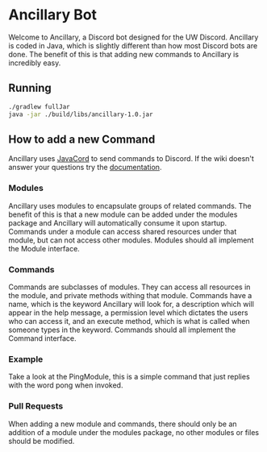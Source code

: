# Ancillary Bot
Welcome to Ancillary, a Discord bot designed for the UW Discord.
Ancillary is coded in Java, which is slightly different than how most Discord bots are done.
The benefit of this is that adding new commands to Ancillary is incredibly easy.
## Running
```sh
./gradlew fullJar
java -jar ./build/libs/ancillary-1.0.jar
```
## How to add a new Command
Ancillary uses [JavaCord](https://javacord.org/wiki/getting-started/welcome/) to send commands to Discord. If the wiki doesn't answer your
questions try the [documentation](https://docs.javacord.org/api/v/3.0.0/overview-summary.html).
### Modules
Ancillary uses modules to encapsulate groups of related commands.
The benefit of this is that a new module can be added under the modules package and Ancillary
will automatically consume it upon startup. Commands under a module can access shared resources under that module,
but can not access other modules. Modules should all implement the Module interface.
### Commands
Commands are subclasses of modules. They can access all resources in the module, and private methods
withing that module. Commands have a name, which is the keyword Ancillary will look for, a description which
will appear in the help message, a permission level which dictates the users who can access it, and an execute method,
which is what is called when someone types in the keyword. Commands should all implement the Command interface.
### Example
Take a look at the PingModule, this is a simple command that just replies with the word pong when invoked.
### Pull Requests
When adding a new module and commands, there should only be an addition of a module under the modules package,
no other modules or files should be modified.